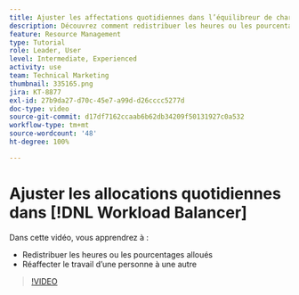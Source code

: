 ```yaml
---
title: Ajuster les affectations quotidiennes dans l’équilibreur de charge de travail
description: Découvrez comment redistribuer les heures ou les pourcentages alloués et réaffecter le travail d’une personne à une autre.
feature: Resource Management
type: Tutorial
role: Leader, User
level: Intermediate, Experienced
activity: use
team: Technical Marketing
thumbnail: 335165.png
jira: KT-8877
exl-id: 27b9da27-d70c-45e7-a99d-d26cccc5277d
doc-type: video
source-git-commit: d17df7162ccaab6b62db34209f50131927c0a532
workflow-type: tm+mt
source-wordcount: '48'
ht-degree: 100%

---
```


# Ajuster les allocations quotidiennes dans [!DNL Workload Balancer]

Dans cette vidéo, vous apprendrez à :

* Redistribuer les heures ou les pourcentages alloués
* Réaffecter le travail d’une personne à une autre


>[!VIDEO](https://video.tv.adobe.com/v/335165/?quality=12&learn=on&enablevpops)
